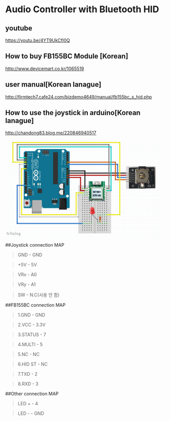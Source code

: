 Audio Controller with Bluetooth HID
==============

youtube
--
https://youtu.be/4YT9UkCfl0Q

How to buy FB155BC Module [Korean]
--
http://www.devicemart.co.kr/1065519

user manual[Korean lanague]
------
http://firmtech7.cafe24.com/bizdemo4649/manual/fb155bc_s_hid.php

How to use the joystick in arduino[Korean lanague]
------
http://chandong83.blog.me/220846940517

![](./img/hid.png)

##Joystick connection MAP

>GND    -    GND

>+5V     -    5V

>VRx     -    A0

>VRy     -    A1

>SW      -   N.C(사용 안 함)



##FB155BC connection MAP
>1.GND      -  GND

>2.VCC       -  3.3V

>3.STATUS  -  7

>4.MULTI    -  5

>5.NC        -  NC

>6.HID ST  -  NC

>7.TXD      -  2

>8.RXD      -  3


##Other connection MAP
>LED +   -   4

>LED -    -   GND
